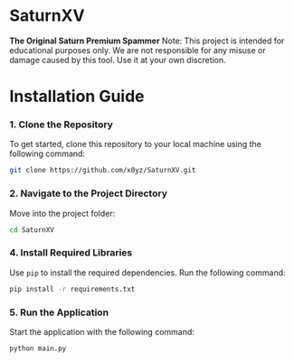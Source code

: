 # SaturnXV

**The Original Saturn Premium Spammer**
Note: This project is intended for educational purposes only. We are not responsible for any misuse or damage caused by this tool. Use it at your own discretion.

# Installation Guide

### 1. Clone the Repository
To get started, clone this repository to your local machine using the following command:

```bash
git clone https://github.com/x0yz/SaturnXV.git
```

### 2. Navigate to the Project Directory
Move into the project folder:

```bash
cd SaturnXV
```

### 4. Install Required Libraries
Use `pip` to install the required dependencies. Run the following command:

```bash
pip install -r requirements.txt
```

### 5. Run the Application
Start the application with the following command:

```bash
python main.py
```
